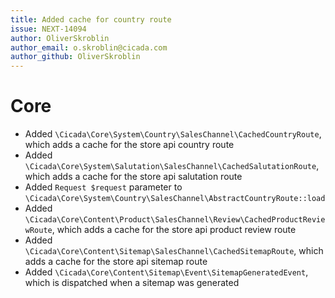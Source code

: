 ```yaml
---
title: Added cache for country route
issue: NEXT-14094
author: OliverSkroblin
author_email: o.skroblin@cicada.com 
author_github: OliverSkroblin
---
```

# Core
* Added `\Cicada\Core\System\Country\SalesChannel\CachedCountryRoute`, which adds a cache for the store api country route
* Added `\Cicada\Core\System\Salutation\SalesChannel\CachedSalutationRoute`, which adds a cache for the store api salutation route
* Added `Request $request` parameter to `\Cicada\Core\System\Country\SalesChannel\AbstractCountryRoute::load`
* Added `\Cicada\Core\Content\Product\SalesChannel\Review\CachedProductReviewRoute`, which adds a cache for the store api product review route
* Added `\Cicada\Core\Content\Sitemap\SalesChannel\CachedSitemapRoute`, which adds a cache for the store api sitemap route
* Added `\Cicada\Core\Content\Sitemap\Event\SitemapGeneratedEvent`, which is dispatched when a sitemap was generated
